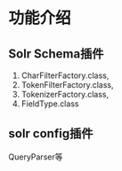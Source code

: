 # 功能介绍

## Solr Schema插件

1. CharFilterFactory.class,
2. TokenFilterFactory.class,
3. TokenizerFactory.class,
4. FieldType.class

## solr config插件

QueryParser等
